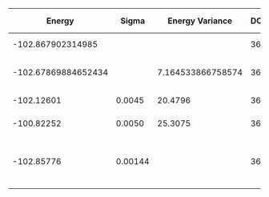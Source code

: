 | Energy              | Sigma  | Energy Variance   | DOF | Einf | Method                       | Data Repository |
|---------------------|--------|-------------------|-----|------|------------------------------|-----------------|
| -102.867902314985   |        |                   | 36  | 0    | Exact diagonalization        |                 |
| -102.67869884652434 |        | 7.164533866758574 | 36  | 0    | DMRG (bond dimension = 2048) |                 |
| -102.12601          | 0.0045 | 20.4796           | 36  | 0    | RBM (alpha = 1)              |                 |
| -100.82252          | 0.0050 | 25.3075           | 36  | 0    | Jastrow baseline             |                 |
| -102.85776          | 0.00144 |                    | 36  | 0    | RBM + symmetry(spin flip, translational, spatial)           |                 |
